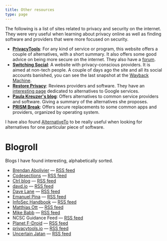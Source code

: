 ```yaml
---
title: Other resources
type: page
---
```

The following is a list of sites related to privacy and security on the internet. They were very useful when learning about privacy online as well as finding software and providers that were more focused on security.

 - **[PrivacyTools](https://www.privacytools.io/)**: For any kind of service or program, this website offers a couple of alternatives, with a short summary. It also offers some good advice on being more secure on the internet. They also have a [forum](https://forum.privacytools.io).
 - **[Switching Social](https://switching.social/)**: A website with privacy-conscious providers. It is aimed at non-tech people. A couple of days ago the site and all its social accounts banished, you can see the last snapshot at the [Wayback Machine](https://web.archive.org/web/20190915101437/https://switching.social/).
 - **[Restore Privacy](https://restoreprivacy.com/)**: Reviews providers and software. They have an [interesting page](https://restoreprivacy.com/google-alternatives/) dedicated to alternatives to Google services.
 - **[Paula Kreuzer's blog](https://write.privacytools.io/paulakreuzer/)**: Offers alternatives to common service providers and software. Giving a summary of the alternatives she proposes.
 - **[PRISM Break](https://prism-break.org/)**: Offers secure replacements to some common apps and providers, organized by operating system.

I have also found [AlternativeTo](https://alternativeto.net/) to be really useful when looking for alternatives for one particular piece of software.


# Blogroll

Blogs I have found interesting, alphabetically sorted.

 - [Brendan Abolivier](https://brendan.abolivier.bzh/) — [RSS feed](https://brendan.abolivier.bzh/index.xml)
 - [Codesections](https://www.codesections.com/blog/) — [RSS feed](https://www.codesections.com/rss.xml)
 - [Ctrl blog](https://www.ctrl.blog/) — [RSS feed](https://feed.ctrl.blog/latest.atom)
 - [davd.io](https://www.davd.io/) — [RSS feed](https://www.davd.io/index.xml)
 - [Dave Lane](https://davelane.nz/blog) — [RSS feed](https://davelane.nz/rss.xml)
 - [Emanuel Pina](https://emanuelpina.pt/) — [RSS feed](https://emanuelpina.pt/index.xml)
 - [InfoSec Handbook](https://infosec-handbook.eu/blog/) — [RSS feed](https://infosec-handbook.eu/blog/index.xml)
 - [Matthias Ott](https://matthiasott.com/articles/) — [RSS feed](https://matthiasott.com/articles/rss)
 - [Mike Babb](https://mikebabb.com/blog/) — [RSS feed](https://mikebabb.com/feed.xml)
 - NCSC Guidance Feed — [RSS feed](https://www.ncsc.gov.uk/feeds/guidance.xml)
 - [Planet F-Droid](https://fdroid.gitlab.io/planet/) — [RSS feed](https://fdroid.gitlab.io/planet/atom.xml)
 - [privacytools.io](https://blog.privacytools.io/) — [RSS feed](https://blog.privacytools.io/feed.xml)
 - [Uncertain Jatan](https://jatan.blog/) — [RSS feed](https://jatan.blog/feed/)
